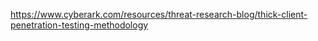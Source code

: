 https://www.cyberark.com/resources/threat-research-blog/thick-client-penetration-testing-methodology
